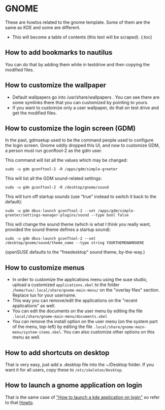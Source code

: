 # GNOME

These are howtos related to the gnome template. Some of them are the same as KDE
and some are different.

* This will become a table of contents (this text will be scraped).
{:toc}


## How to add bookmarks to nautilus

You can do that by adding them while in testdrive and then copying the modified files.


## How to customize the wallpaper

* Default wallpapers go into /usr/share/wallpapers . You can see there are some symlinks there that you can customized by pointing to yours.
* If you want to customize only a user wallpaper, do that on test drive and get the modified files.


## How to customize the login screen (GDM)

In the past, gdmsetup used to be the command people used to configure the login screen. Gnome oddly dropped this UI, and now to customize GDM, a person must run gconftool-2 as the gdm user.


This command will list all the values which may be changed:

    sudo -u gdm gconftool-2 -R /apps/gdm/simple-greeter

This will list all the GDM sound-related settings:

    sudo -u gdm gconftool-2 -R /desktop/gnome/sound

This will turn off startup sounds (use "true" instead to switch it back to the default):

    sudo -u gdm dbus-launch gconftool-2 --set /apps/gdm/simple-greeter/settings-manager-plugins/sound --type bool false

This will change the sound theme (which is what I think you really want, provided the sound theme defines a startup sound):

    sudo -u gdm dbus-launch gconftool-2 --set /desktop/gnome/sound/theme_name --type string YOURTHEMENAMEHERE

(openSUSE defaults to the "freedesktop" sound theme, by-the-way.)


## How to customize menus

* In order to customize the applications menu using the suse studio, upload a customized `applications.xbel` to the folder `/home/tux/.local/share/gnome-main-menu/` on the "overlay files" section. Replace tux for your username.
* This way you can remove/edit the applications on the "recent applications" as well.
* You can edit the documents on the user menu by editing the file `.local/share/gnome-main-menu/documents.xbel`
* You can remove the install option on the user menu (on the system part of the menu, top-left) by editing the file `.local/share/gnome-main-menu/system-items.xbel`. You can also customize other options on this menu as well.


## How to add shortcuts on desktop

That is very easy, just add a .desktop file into the ~/Desktop folder.
If you want it for all users, copy these to `/etc/skeleton/Desktop`.


## How to launch a gnome application on login

That is the same case of ["How to launch a kde application on login"][kde-howto] so refer to that [Howto][kde-howto].


[kde-howto]: kde-howtos.html
